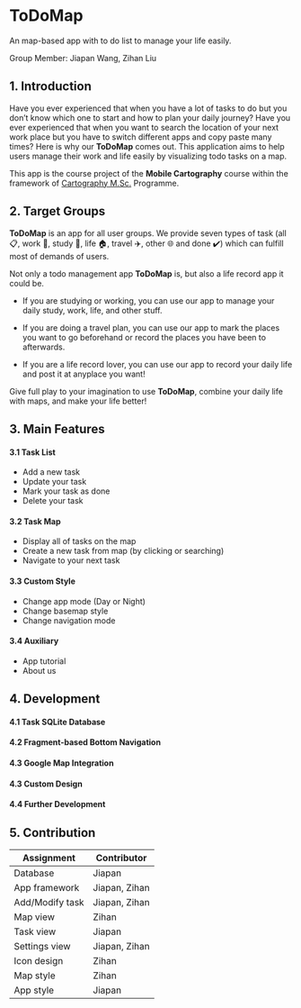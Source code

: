 # ToDoMap

An map-based app with to do list to manage your life easily.

Group Member: Jiapan Wang, Zihan Liu

## 1. Introduction

Have you ever experienced that when you have a lot of tasks to do but you don’t know which one to start and how to plan your daily journey? Have you ever experienced that when you want to search the location of your next work place but you have to switch different apps and copy paste many times? Here is why our **ToDoMap** comes out. This application aims to help users manage their work and life easily by visualizing todo tasks on a map.

This app is the course project of the **Mobile Cartography** course within the framework of [Cartography M.Sc.](https://cartographymaster.eu/) Programme.

## 2. Target Groups

**ToDoMap** is an app for all user groups. We provide seven types of task (all :clipboard:, work :briefcase:, study :book:, life :house:, travel :airplane:, other :globe_with_meridians: and done :heavy_check_mark:) which can fulfill most of demands of users.

Not only a todo management app **ToDoMap** is, but also a life record app it could be.

- If you are studying or working, you can use our app to manage your daily study, work, life, and other stuff.

- If you are doing a travel plan, you can use our app to mark the places you want to go beforehand or record the places you have been to afterwards.

- If you are a life record lover, you can use our app to record your daily life and post it at anyplace you want!

Give full play to your imagination to use **ToDoMap**, combine your daily life with maps, and make your life better!

## 3. Main Features

#### 3.1 Task List

- Add a new task 
- Update your task
- Mark your task as done
- Delete your task

#### 3.2 Task Map

- Display all of tasks on the map
- Create a new task from map (by clicking or searching)
- Navigate to your next task

#### 3.3 Custom Style

- Change app mode (Day or Night)
- Change basemap style
- Change navigation mode

#### 3.4 Auxiliary

- App tutorial
- About us


## 4. Development

#### 4.1 Task SQLite Database

#### 4.2 Fragment-based Bottom Navigation

#### 4.3 Google Map Integration

#### 4.3 Custom Design

#### 4.4 Further Development

## 5. Contribution

| Assignment      | Contributor   |
|-----------------|---------------|
| Database        | Jiapan        |
| App framework   | Jiapan, Zihan |
| Add/Modify task | Jiapan, Zihan |
| Map view        | Zihan         |
| Task view       | Jiapan        |
| Settings view   | Jiapan, Zihan |
| Icon design     | Zihan         |
| Map style       | Zihan         |
| App style       | Jiapan        |

<!-- 
### The requirements to be implemented

- [ ] use of different Views and ViewGroups including a ListView or RecyclerView
- [ ] use of Intents
- [ ] integration of a map with an own map style
- [ ] use of GPS
- [ ] use of a local SQLite database
- [ ] design and integration of an own launcher icon

### Further additions to be implemented

- [ ] customized design
- [ ] integration of images
- [ ] multi-language

#### Google Map API

#### Development Log

- branch dev_sql
  - SQLite 
    - DatabaseHelper // Create, Update table (only one table now)
    - DBManager // CRUD
    - Task table scheme (Id, title, type, time, address, lat, lon, desc, status), type needs update
  - TaskView
    - TaskFragment // main task view
    - AddTaskActivity // add task btn from top-right menu, and pop up add task window
    - ModifyActivity // update or delete task window
    - Popup window
    - Todo: improve interface
  - Bottom Navigation Bar
    - Icon ./app/res/drawable/....
    - Task fragment and Map fragment
- branch dev_latlon
  - todo
    - address -> latlon (Geocoder)
    - database type limitation (Id Int, title String, type String, time String, address String, lat Double, lon Double, desc String, status Int) -->